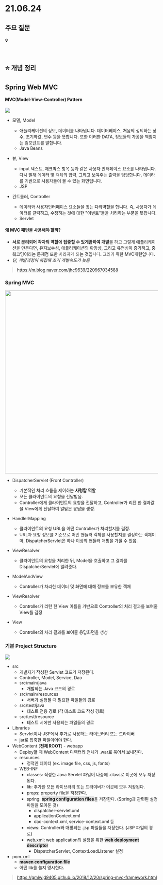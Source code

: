 # 21.06.24

## 주요 질문

#### 💡 
<br/>

## ⭐ 개념 정리

## Spring Web MVC

#### MVC(Model-View-Controller) Pattern
<img src = "https://mblogthumb-phinf.pstatic.net/MjAxNzAzMjVfMjUw/MDAxNDkwNDM4NzI4MTIy.4ZtITJJKJW_Nj1gKST0BhKMAzqmMaYIj9PobYJMFD4Ig.xTHT-0qyRKXsA4nZ2xKPNeCxeU2-tLIc-4oyrWq5WBgg.PNG.jhc9639/mvc_role_diagram.png?type=w800">

* 모델, Model
  * 애플리케이션의 정보, 데이터를 나타냅니다. 데이터베이스, 처음의 정의하는 상수, 초기화값, 변수 등을 뜻합니다. 또한 이러한 DATA, 정보들의 가공을 책임지는 컴포넌트를 말합니다.
  * Java Beans

* 뷰, View
  * input 텍스트, 체크박스 항목 등과 같은 사용자 인터페이스 요소를 나타냅니다. 다시 말해 데이터 및 객체의 입력, 그리고 보여주는 출력을 담당합니다. 데이타를 기반으로 사용자들이 볼 수 있는 화면입니다. 
  * JSP


* 컨트롤러, Controller
  * 데이터와 사용자인터페이스 요소들을 잇는 다리역할을 합니다. 즉, 사용자가 데이터를 클릭하고, 수정하는 것에 대한 "이벤트"들을 처리하는 부분을 뜻합니다.  
  * Servlet

#### 왜 MVC 패턴을 사용해야 할까?
  * **서로 분리되어 각자의 역할에 집중할 수 있게끔하여 개발**을 하고 그렇게 애플리케이션을 만든다면, 유지보수성, 애플리케이션의 확장성, 그리고 유연성이 증가하고, 중복코딩이라는 문제점 또한 사라지게 되는 것입니다.  그러기 위한 MVC패턴입니다.
  * *단, 개발과정이 복잡해 초기 개발속도가 늦음*
> https://m.blog.naver.com/jhc9639/220967034588


### Spring MVC

<img src = "https://media.vlpt.us/images/gillog/post/566eb042-5ddf-45cb-99ee-3ee1153e7e6b/a.png" width = "600px">

* DispatcherServlet (Front Controller)
  * 기본적인 처리 흐름을 제어하는 **사령탑 역할**
  * 모든 클라이언트의 요청을 전달받음.
  * Controller에게 클라이언트의 요청을 전달하고, Controller가 리턴 한 결과값을 View에게 전달하여 알맞은 응답을 생성.

* HandlerMapping
  * 클라이언트의 요청 URL을 어떤 Controller가 처리할지를 결정.
  * URL과 요청 정보를 기준으로 어떤 핸들러 객체를 사용할지를 결정하는 객체이며, DispatcherServlet은 하나 이상의 핸들러 매핑을 가질 수 있음.

* ViewResolver
  * 클라이언트의 요청을 처리한 뒤, Model을 호출하고 그 결과를 DispatcherServlet에 알려준다.

* ModelAndView
  * Controller가 처리한 데이터 및 화면에 대해 정보를 보유한 객체

* ViewResolver
  * Controller가 리턴 한 View 이름을 기반으로 Controller의 처리 결과를 보여줄 View를 결정

* View
  * Controller의 처리 결과를 보여줄 응답화면을 생성


### 기본 Project Structure
<img src = "https://gmlwjd9405.github.io/images/web/web-project-structure.png">


* src
    * 개발자가 작성한 Servlet 코드가 저장된다.
    * Controller, Model, Service, Dao
    * src/main/java
        * 개발되는 Java 코드의 경로
    * src/main/resources
        * 서버가 실행될 때 필요한 파일들의 경로
    * src/test/java
        * 테스트 전용 경로 (각 테스트 코드 작성 경로)
    * src/test/resource
        * 테스트 시에만 사용되는 파일들의 경로
* Libraries
    * Servlet이나 JSP에서 추가로 사용하는 라이브러리 또는 드라이버
    * jar로 압축한 파일이어야 한다.
* WebContent (**전체 ROOT**) - webapp
    * Deploy할 때 WebContent 디렉터리 전체가 .war로 묶어서 보내진다.
    * resources
        * 정적인 데이터 (ex. image file, css, js, fonts)
    * WEB-INF
        * classes: 작성한 Java Servlet 파일이 나중에 .class로 이곳에 모두 저장된다. 
        * lib: 추가한 모든 라이브러리 또는 드라이버가 이곳에 모두 저장된다.
        * props: property file을 저장한다.
        * spring: <span style="background-color: #e1e1e1">**spring configuration files**</span>을 저장한다. (Spring과 관련된 설정 파일을 모아둔 것)
            * dispatcher-servlet.xml
            * applicationContext.xml
            * dao-context.xml, service-context.xml 등 
        * views: Controller와 매핑되는 .jsp 파일들을 저장한다. (JSP 파일의 경로)
        * web.xml: web application의 설정을 위한 <span style="background-color: #e1e1e1">**web deployment descriptor**</span>
            * DispatcherServlet, ContextLoadListener 설정
* pom.xml
    * <span style="background-color: #e1e1e1">**maven configuration file**</span>
    * 어떤 lib를 쓸지 명시한다.

> https://gmlwjd9405.github.io/2018/12/20/spring-mvc-framework.html